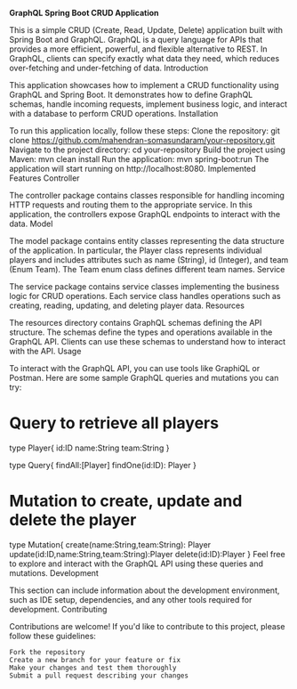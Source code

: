 **GraphQL Spring Boot CRUD Application**

This is a simple CRUD (Create, Read, Update, Delete) application built with Spring Boot and GraphQL. GraphQL is a query language for APIs that provides a more efficient, powerful, and flexible alternative to REST. In GraphQL, clients can specify exactly what data they need, which reduces over-fetching and under-fetching of data.
Introduction

This application showcases how to implement a CRUD functionality using GraphQL and Spring Boot. It demonstrates how to define GraphQL schemas, handle incoming requests, implement business logic, and interact with a database to perform CRUD operations.
Installation

To run this application locally, follow these steps:
Clone the repository:
git clone https://github.com/mahendran-somasundaram/your-repository.git
Navigate to the project directory:
cd your-repository
Build the project using Maven:
mvn clean install
Run the application:
mvn spring-boot:run
The application will start running on http://localhost:8080.
Implemented Features
Controller

The controller package contains classes responsible for handling incoming HTTP requests and routing them to the appropriate service. In this application, the controllers expose GraphQL endpoints to interact with the data.
Model

The model package contains entity classes representing the data structure of the application. In particular, the Player class represents individual players and includes attributes such as name (String), id (Integer), and team (Enum Team). The Team enum class defines different team names.
Service

The service package contains service classes implementing the business logic for CRUD operations. Each service class handles operations such as creating, reading, updating, and deleting player data.
Resources

The resources directory contains GraphQL schemas defining the API structure. The schemas define the types and operations available in the GraphQL API. Clients can use these schemas to understand how to interact with the API.
Usage

To interact with the GraphQL API, you can use tools like GraphiQL or Postman. Here are some sample GraphQL queries and mutations you can try:
# Query to retrieve all players
type Player{
    id:ID
    name:String
    team:String
}

type Query{
    findAll:[Player]
    findOne(id:ID): Player
}


# Mutation to create, update and delete the player
type Mutation{
    create(name:String,team:String): Player
    update(id:ID,name:String,team:String):Player
    delete(id:ID):Player
}
Feel free to explore and interact with the GraphQL API using these queries and mutations.
Development

This section can include information about the development environment, such as IDE setup, dependencies, and any other tools required for development.
Contributing

Contributions are welcome! If you'd like to contribute to this project, please follow these guidelines:

    Fork the repository
    Create a new branch for your feature or fix
    Make your changes and test them thoroughly
    Submit a pull request describing your changes
